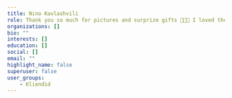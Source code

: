 ```yaml
---
title: Nino Kavlashvili
role: Thank you so much for pictures and surprize gifts 🥰😍😍 I loved the way you work and the end results are amazing 🤩😍 super glad we chose you, thanks again for wonderful experience and making such valuable memories for my baby 😊😘
organizations: []
bio: ""
interests: []
education: []
social: []
email: ""
highlight_name: false
superuser: false
user_groups:
    - Kliendid
---
```

